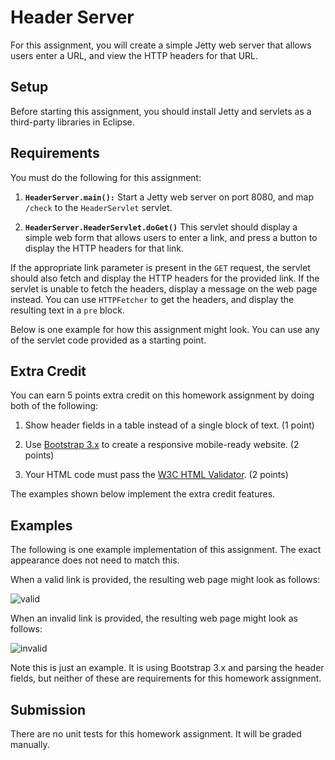 Header Server
=================================================

For this assignment, you will create a simple Jetty web server that allows users enter a URL, and view the HTTP headers for that URL.

Setup
-------------------------------------------------

Before starting this assignment, you should install Jetty and servlets as a third-party libraries in Eclipse. 

Requirements
-------------------------------------------------

You must do the following for this assignment:

1. **`HeaderServer.main():`** Start a Jetty web server on port 8080, and map `/check` to the `HeaderServlet` servlet.  
    
2. **`HeaderServer.HeaderServlet.doGet()`** This servlet should display a simple web form that allows users to enter a link, and press a button to display the HTTP headers for that link.

  If the appropriate link parameter is present in the `GET` request, the servlet should also fetch and display the HTTP headers for the provided link. If the servlet is unable to fetch the headers, display a message on the web page instead. You can use `HTTPFetcher` to get the headers, and display the resulting text in a `pre` block. 

Below is one example for how this assignment might look. You can use any of the servlet code provided as a starting point.

Extra Credit
-------------------------------------------------

You can earn 5 points extra credit on this homework assignment by doing both of the following:

1. Show header fields in a table instead of a single block of text. (1 point)

2. Use [Bootstrap 3.x](http://getbootstrap.com/) to create a responsive mobile-ready website. (2 points)

3. Your HTML code must pass the [W3C HTML Validator](http://validator.w3.org). (2 points)

The examples shown below implement the extra credit features.

Examples
-------------------------------------------------

The following is one example implementation of this assignment. The exact appearance does not need to match this.

When a valid link is provided, the resulting web page might look as follows:

![valid](example/check_valid.png)

When an invalid link is provided, the resulting web page might look as follows:

![invalid](example/check_invalid.png)

Note this is just an example. It is using Bootstrap 3.x and parsing the header fields, but neither of these are requirements for this homework assignment. 

Submission
-------------------------------------------------

There are no unit tests for this homework assignment. It will be graded manually.

